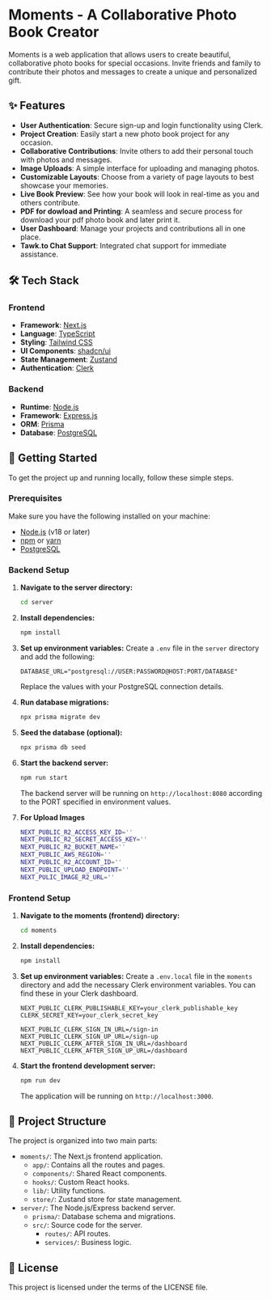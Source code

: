 # Moments - A Collaborative Photo Book Creator

Moments is a web application that allows users to create beautiful, collaborative photo books for special occasions. Invite friends and family to contribute their photos and messages to create a unique and personalized gift.

## ✨ Features

- **User Authentication**: Secure sign-up and login functionality using Clerk.
- **Project Creation**: Easily start a new photo book project for any occasion.
- **Collaborative Contributions**: Invite others to add their personal touch with photos and messages.
- **Image Uploads**: A simple interface for uploading and managing photos.
- **Customizable Layouts**: Choose from a variety of page layouts to best showcase your memories.
- **Live Book Preview**: See how your book will look in real-time as you and others contribute.
- **PDF for dowload and Printing**: A seamless and secure process for download your pdf photo book and later print it.
- **User Dashboard**: Manage your projects and contributions all in one place.
- **Tawk.to Chat Support**: Integrated chat support for immediate assistance.

## 🛠️ Tech Stack

### Frontend

- **Framework**: [Next.js](https://nextjs.org/)
- **Language**: [TypeScript](https://www.typescriptlang.org/)
- **Styling**: [Tailwind CSS](https://tailwindcss.com/)
- **UI Components**: [shadcn/ui](https://ui.shadcn.com/)
- **State Management**: [Zustand](https://zustand-demo.pmnd.rs/)
- **Authentication**: [Clerk](https://clerk.com/)

### Backend

- **Runtime**: [Node.js](https://nodejs.org/)
- **Framework**: [Express.js](https://expressjs.com/)
- **ORM**: [Prisma](https://www.prisma.io/)
- **Database**: [PostgreSQL](https://www.postgresql.org/)

## 🚀 Getting Started

To get the project up and running locally, follow these simple steps.

### Prerequisites

Make sure you have the following installed on your machine:
- [Node.js](https://nodejs.org/en/) (v18 or later)
- [npm](https://www.npmjs.com/) or [yarn](https://yarnpkg.com/)
- [PostgreSQL](https://www.postgresql.org/download/)

### Backend Setup

1.  **Navigate to the server directory:**
    ```bash
    cd server
    ```

2.  **Install dependencies:**
    ```bash
    npm install
    ```

3.  **Set up environment variables:**
    Create a `.env` file in the `server` directory and add the following:
    ```
    DATABASE_URL="postgresql://USER:PASSWORD@HOST:PORT/DATABASE"
    ```
    Replace the values with your PostgreSQL connection details.

4.  **Run database migrations:**
    ```bash
    npx prisma migrate dev
    ```

5.  **Seed the database (optional):**
    ```bash
    npx prisma db seed
    ```

6.  **Start the backend server:**
    ```bash
    npm run start
    ```
    The backend server will be running on `http://localhost:8080` according to the PORT specified in environment values.
7.  **For Upload Images**
     ```bash
     NEXT_PUBLIC_R2_ACCESS_KEY_ID=''
     NEXT_PUBLIC_R2_SECRET_ACCESS_KEY=''
     NEXT_PUBLIC_R2_BUCKET_NAME=''
     NEXT_PUBLIC_AWS_REGION=''
     NEXT_PUBLIC_R2_ACCOUNT_ID=''
     NEXT_PUBLIC_UPLOAD_ENDPOINT=''
     NEXT_PULIC_IMAGE_R2_URL=''
     ```
### Frontend Setup

1.  **Navigate to the moments (frontend) directory:**
    ```bash
    cd moments
    ```

2.  **Install dependencies:**
    ```bash
    npm install
    ```

3.  **Set up environment variables:**
    Create a `.env.local` file in the `moments` directory and add the necessary Clerk environment variables. You can find these in your Clerk dashboard.
    ```
    NEXT_PUBLIC_CLERK_PUBLISHABLE_KEY=your_clerk_publishable_key
    CLERK_SECRET_KEY=your_clerk_secret_key

    NEXT_PUBLIC_CLERK_SIGN_IN_URL=/sign-in
    NEXT_PUBLIC_CLERK_SIGN_UP_URL=/sign-up
    NEXT_PUBLIC_CLERK_AFTER_SIGN_IN_URL=/dashboard
    NEXT_PUBLIC_CLERK_AFTER_SIGN_UP_URL=/dashboard
    ```

4.  **Start the frontend development server:**
    ```bash
    npm run dev
    ```
    The application will be running on `http://localhost:3000`.


## 📁 Project Structure

The project is organized into two main parts:

-   `moments/`: The Next.js frontend application.
    -   `app/`: Contains all the routes and pages.
    -   `components/`: Shared React components.
    -   `hooks/`: Custom React hooks.
    -   `lib/`: Utility functions.
    -   `store/`: Zustand store for state management.
-   `server/`: The Node.js/Express backend server.
    -   `prisma/`: Database schema and migrations.
    -   `src/`: Source code for the server.
        -   `routes/`: API routes.
        -   `services/`: Business logic.

## 📄 License

This project is licensed under the terms of the LICENSE file.
